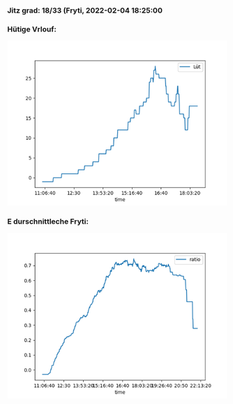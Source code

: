 ### Jitz grad: 18/33 (Fryti, 2022-02-04 18:25:00

### Hütige Vrlouf:
![Graph](Today.png)

### E durschnittleche Fryti:
![Graph](Fryti.png)